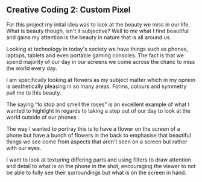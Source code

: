 ## Creative Coding 2: Custom Pixel

For this project my inital idea was to look at the beauty we miss in our life. What is beauty though, isn't it subjective? Well to me what I find beautiful and gains my attention is the beauty in nature that is all around us. 



Looking at technology  in today's society we have things such as  phones, laptops, tablets and even portable gaming consoles. The fact is that we spend majority of our day in our screens we come across the chanc to miss the world every day.

I am  specifically looking at flowers as my subject matter which in my opnion is aesthetically pleasing in so many areas. Forms, colours and symmetry pull me to this beauty.

The saying “to stop and smell the roses” is an excellent example of what I wanted to highlight in regards to taking a step out of our day to look at the world outside of our phones .

The way I wanted to portray this is to have a flower on the screen of a phone but have a bunch of flowers in the back to emphasise that beautiful things we see come from aspects that aren't seen on a screen but rather with our eyes.

I want to look at texturing differing parts and using filters to draw attention and detail to what is on the phone in the shot, encouraging the viewer to not be able to fully see their surroundings but what is on the screen in hand.
